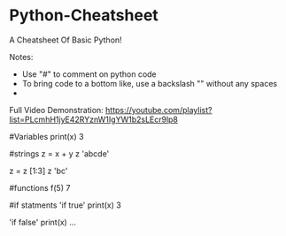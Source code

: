 # Python-Cheatsheet
A Cheatsheet Of Basic Python!

Notes:
* Use "#" to comment on python code
* To bring code to a bottom like, use a backslash "\" without any spaces
* 

Full Video Demonstration: https://youtube.com/playlist?list=PLcmhH1jyE42RYznW1IgYW1b2sLEcr9lp8

#Variables
print(x)
3

#strings
z = x + y
z
'abcde'

z = z [1:3]
z
'bc'

#functions
f(5)
7

#if statments
'if true'
print(x)
3

'if false'
print(x)
...
